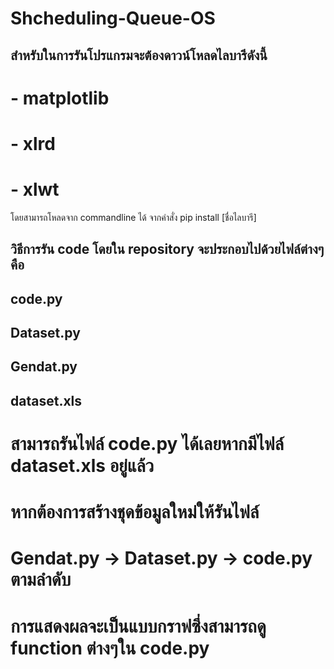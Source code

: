 # Shcheduling-Queue-OS
## สำหรับในการรันโปรแกรมจะต้องดาวน์โหลดไลบารีดังนี้
# - matplotlib
# - xlrd
# - xlwt
โดยสามารถโหลดจาก commandline ได้
จากคำสั่ง pip install [ชื่อไลบารี]
## วิธีการรัน code โดยใน repository จะประกอบไปด้วยไฟล์ต่างๆ คือ
## code.py
## Dataset.py
## Gendat.py
## dataset.xls
# สามารถรันไฟล์ code.py ได้เลยหากมีไฟล์ dataset.xls อยู่แล้ว
# หากต้องการสร้างชุดข้อมูลใหม่ให้รันไฟล์ 
# Gendat.py -> Dataset.py -> code.py ตามลำดับ

# การแสดงผลจะเป็นแบบกราฟซึ่งสามารถดู function ต่างๆใน code.py 
